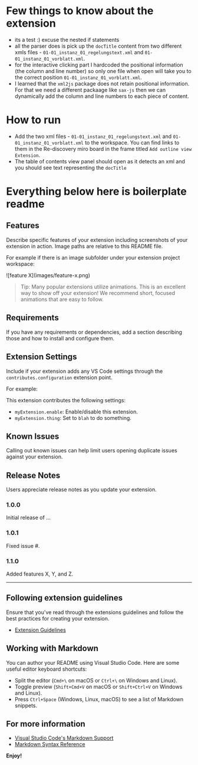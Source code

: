 # Few things to know about the extension

- its a test :) excuse the nested if statements
- all the parser does is pick up the `docTitle` content from two different xmls files - `01-01_instanz_01_regelungstext.xml` and `01-01_instanz_01_vorblatt.xml`.
- for the interactive clicking part I hardcoded the positional information (the column and line number) so only one file when open will take you to the correct position `01-01_instanz_01_vorblatt.xml`.
- I learned that the `xml2js` package does not retain positional information. For that we need a different packaage like `sax-js` then we can dynamically add the column and line numbers to each piece of content.

# How to run

- Add the two xml files - `01-01_instanz_01_regelungstext.xml` and `01-01_instanz_01_vorblatt.xml` to the workspace. You can find links to them in the Re-discovery miro board in the frame titled `Add outline view Extension`.
- The table of contents view panel should open as it detects an xml and you should see text representing the `docTitle`

# Everything below here is boilerplate readme

## Features

Describe specific features of your extension including screenshots of your extension in action. Image paths are relative to this README file.

For example if there is an image subfolder under your extension project workspace:

\!\[feature X\]\(images/feature-x.png\)

> Tip: Many popular extensions utilize animations. This is an excellent way to show off your extension! We recommend short, focused animations that are easy to follow.

## Requirements

If you have any requirements or dependencies, add a section describing those and how to install and configure them.

## Extension Settings

Include if your extension adds any VS Code settings through the `contributes.configuration` extension point.

For example:

This extension contributes the following settings:

- `myExtension.enable`: Enable/disable this extension.
- `myExtension.thing`: Set to `blah` to do something.

## Known Issues

Calling out known issues can help limit users opening duplicate issues against your extension.

## Release Notes

Users appreciate release notes as you update your extension.

### 1.0.0

Initial release of ...

### 1.0.1

Fixed issue #.

### 1.1.0

Added features X, Y, and Z.

---

## Following extension guidelines

Ensure that you've read through the extensions guidelines and follow the best practices for creating your extension.

- [Extension Guidelines](https://code.visualstudio.com/api/references/extension-guidelines)

## Working with Markdown

You can author your README using Visual Studio Code. Here are some useful editor keyboard shortcuts:

- Split the editor (`Cmd+\` on macOS or `Ctrl+\` on Windows and Linux).
- Toggle preview (`Shift+Cmd+V` on macOS or `Shift+Ctrl+V` on Windows and Linux).
- Press `Ctrl+Space` (Windows, Linux, macOS) to see a list of Markdown snippets.

## For more information

- [Visual Studio Code's Markdown Support](http://code.visualstudio.com/docs/languages/markdown)
- [Markdown Syntax Reference](https://help.github.com/articles/markdown-basics/)

**Enjoy!**
